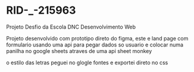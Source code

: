 # RID-_-215963
Projeto Desfio da Escola DNC Desenvolvimento Web 

Projeto desenvolvido com prototipo direto do figma, este e land page com formulario usando uma api para pegar dados so usuario 
e colocar numa panilha no google sheets atraves de uma api sheet monkey

o estilo das letras peguei no glogle fontes e exportei direto no css 


